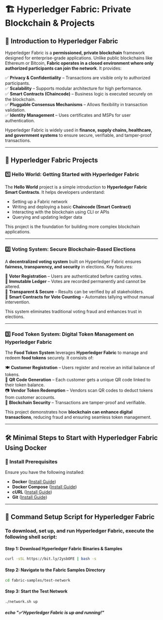 # 🏗️ Hyperledger Fabric: Private Blockchain & Projects

## 📌 Introduction to Hyperledger Fabric

Hyperledger Fabric is a **permissioned, private blockchain** framework designed for enterprise-grade applications. Unlike public blockchains like Ethereum or Bitcoin, **Fabric operates in a closed environment where only authorized participants can join the network**. It provides:

✅ **Privacy & Confidentiality** – Transactions are visible only to authorized participants.  
✅ **Scalability** – Supports modular architecture for high performance.  
✅ **Smart Contracts (Chaincode)** – Business logic is executed securely on the blockchain.  
✅ **Pluggable Consensus Mechanisms** – Allows flexibility in transaction validation.  
✅ **Identity Management** – Uses certificates and MSPs for user authentication.

Hyperledger Fabric is widely used in **finance, supply chains, healthcare, and government systems** to ensure secure, verifiable, and tamper-proof transactions.

---

## 🚀 Hyperledger Fabric Projects

### 1️⃣ Hello World: Getting Started with Hyperledger Fabric

The **Hello World** project is a simple introduction to **Hyperledger Fabric Smart Contracts**. It helps developers understand:

- Setting up a Fabric network  
- Writing and deploying a basic **Chaincode (Smart Contract)**  
- Interacting with the blockchain using CLI or APIs  
- Querying and updating ledger data  

This project is the foundation for building more complex blockchain applications.

---

### 2️⃣ Voting System: Secure Blockchain-Based Elections

A **decentralized voting system** built on Hyperledger Fabric ensures **fairness, transparency, and security** in elections. Key features:

🔹 **Voter Registration** – Users are authenticated before casting votes.  
🔹 **Immutable Ledger** – Votes are recorded permanently and cannot be altered.  
🔹 **Transparent & Secure** – Results can be verified by all stakeholders.  
🔹 **Smart Contracts for Vote Counting** – Automates tallying without manual intervention.  

This system eliminates traditional voting fraud and enhances trust in elections.

---

### 3️⃣ Food Token System: Digital Token Management on Hyperledger Fabric

The **Food Token System** leverages **Hyperledger Fabric** to manage and redeem **food tokens** securely. It consists of:

🍽️ **Customer Registration** – Users register and receive an initial balance of tokens.  
📲 **QR Code Generation** – Each customer gets a unique QR code linked to their token balance.  
📷 **Vendor Token Redemption** – Vendors scan QR codes to deduct tokens from customer accounts.  
🔐 **Blockchain Security** – Transactions are tamper-proof and verifiable.  

This project demonstrates how **blockchain can enhance digital transactions**, reducing fraud and ensuring seamless token management.

---

## 🛠️ Minimal Steps to Start with Hyperledger Fabric Using Docker

### 🔹 Install Prerequisites

Ensure you have the following installed:
- **Docker** ([Install Guide](https://docs.docker.com/get-docker/))
- **Docker Compose** ([Install Guide](https://docs.docker.com/compose/install/))
- **cURL** ([Install Guide](https://curl.se/))
- **Git** ([Install Guide](https://git-scm.com/downloads))

---

## 📌 Command Setup Script for Hyperledger Fabric

### To **download, set up, and run Hyperledger Fabric**, execute the following **shell script**:

#### Step 1: Download Hyperledger Fabric Binaries & Samples
```bash
curl -sSL https://bit.ly/2ysbOFE | bash -s
```

#### Step 2: Navigate to the Fabric Samples Directory
```bash
cd fabric-samples/test-network 
```
#### Step 3: Start the Test Network
```bash
./network.sh up
```
##### echo "✅ Hyperledger Fabric is up and running!"
